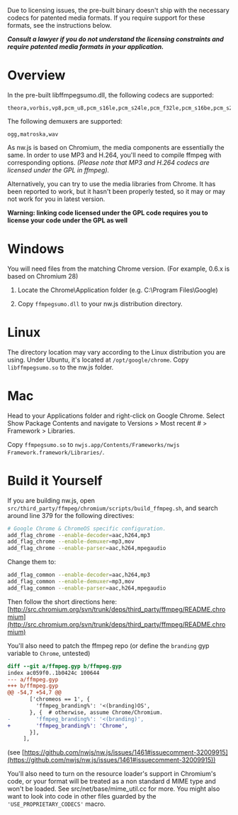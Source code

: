 Due to licensing issues, the pre-built binary doesn't ship with the necessary codecs for patented media formats. If you require support for these formats, see the instructions below.

_**Consult a lawyer if you do not understand the licensing constraints and require patented media formats in your application.**_

# Overview

In the pre-built libffmpegsumo.dll, the following codecs are supported:
```
theora,vorbis,vp8,pcm_u8,pcm_s16le,pcm_s24le,pcm_f32le,pcm_s16be,pcm_s24be
```
The following demuxers are supported:
```
ogg,matroska,wav
```

As nw.js is based on Chromium, the media components are essentially the same. In order to use MP3 and H.264, you'll need to compile ffmpeg with corresponding options. _(Please note that MP3 and H.264 codecs are licensed under the GPL in ffmpeg)._

Alternatively, you can try to use the media libraries from Chrome. It has been reported to work, but it hasn't been properly tested, so it may or may not work for you in latest version.

**Warning: linking code licensed under the GPL code requires you to license your code under the GPL as well**

# Windows

You will need files from the matching Chrome version. (For example, 0.6.x is based on Chromium 28)

1. Locate the Chrome\Application folder (e.g. C:\Program Files\Google)

2. Copy `ffmpegsumo.dll` to your nw.js distribution directory.

# Linux

The directory location may vary according to the Linux distribution you are using. Under Ubuntu, it's located at `/opt/google/chrome`. Copy `libffmpegsumo.so` to the nw.js folder.

# Mac

Head to your Applications folder and right-click on Google Chrome. Select Show Package Contents and navigate to Versions > Most recent # > Framework > Libraries.

Copy `ffmpegsumo.so` to `nwjs.app/Contents/Frameworks/nwjs Framework.framework/Libraries/`.

# Build it Yourself
If you are building nw.js, open `src/third_party/ffmpeg/chromium/scripts/build_ffmpeg.sh`, and search around line 379 for the following directives:
```sh
# Google Chrome & ChromeOS specific configuration.
add_flag_chrome --enable-decoder=aac,h264,mp3
add_flag_chrome --enable-demuxer=mp3,mov
add_flag_chrome --enable-parser=aac,h264,mpegaudio
```
Change them to:

```sh
add_flag_common --enable-decoder=aac,h264,mp3
add_flag_common --enable-demuxer=mp3,mov
add_flag_common --enable-parser=aac,h264,mpegaudio
```

Then follow the short directions here:
[http://src.chromium.org/svn/trunk/deps/third_party/ffmpeg/README.chromium](http://src.chromium.org/svn/trunk/deps/third_party/ffmpeg/README.chromium)

You'll also need to patch the ffmpeg repo (or define the `branding` gyp variable to `Chrome`, untested)

```patch
diff --git a/ffmpeg.gyp b/ffmpeg.gyp
index ac059f0..1b0424c 100644
--- a/ffmpeg.gyp
+++ b/ffmpeg.gyp
@@ -54,7 +54,7 @@
       ['chromeos == 1', {
         'ffmpeg_branding%': '<(branding)OS',
       }, {  # otherwise, assume Chrome/Chromium.
-        'ffmpeg_branding%': '<(branding)',
+        'ffmpeg_branding%': 'Chrome',
       }],
     ],
```
(see [https://github.com/nwjs/nw.js/issues/1461#issuecomment-32009915](https://github.com/nwjs/nw.js/issues/1461#issuecomment-32009915))

You'll also need to turn on the resource loader's support in Chromium's code, or your format will be treated as a non standard d MIME type and won't be loaded. See src/net/base/mime_util.cc for more. You might also want to look into code in other files guarded by the `'USE_PROPRIETARY_CODECS'` macro.